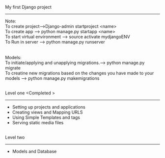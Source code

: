 My first Django project
<hr>
Note: <br>
To create project-->Django-admin startproject &lt;name&gt; <br>
To create app --> python manage.py startapp &lt;name&gt; <br>
To start virtual environment --> source activate mydjangoENV  <br>
To Run in server --> python manage.py runserver<br><br>
<br>
Models:<br>
To initiate/applying and unapplying migrations.--> python manage.py migrate  <br>
To creatine new migrations based on the changes you have made to your models --> python manage.py makemigrations<br>
<br>

Level one 	&lt;Completed	&gt;<br>
<hr>
<ul>
  <li>Setting up projects and applications</li>
  <li>Creating views and Mapping URLS</li>
  <li>Using Simple Templates and tags</li>
  <li>Serving static media files</li>
</ul>
<br>
Level two <br>
<hr>
<ul>
  <li>Models and Database</li>
</ul>
